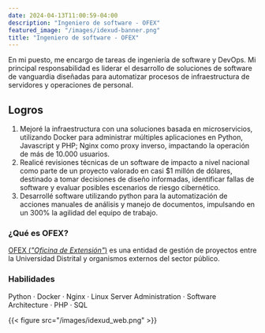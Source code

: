 ```yaml
---
date: 2024-04-13T11:00:59-04:00
description: "Ingeniero de software - OFEX"
featured_image: "/images/idexud-banner.png"
title: "Ingeniero de software - OFEX"
---
```

En mi puesto, me encargo de tareas de ingeniería de software y DevOps. Mi principal responsabilidad es liderar el desarrollo de soluciones de software de vanguardia diseñadas para automatizar procesos de infraestructura de servidores y operaciones de personal.

## Logros
1. Mejoré la infraestructura con una soluciones basada en microservicios, utilizando Docker para administrar múltiples aplicaciones en Python, Javascript y PHP; Nginx como proxy inverso, impactando la operación de más de 10.000 usuarios.
2. Realicé revisiones técnicas de un software de impacto a nivel nacional como parte de un proyecto valorado en casi $1 millón de dólares, destinado a tomar decisiones de diseño informadas, identificar fallas de software y evaluar posibles escenarios de riesgo cibernético.
3. Desarrollé software utilizando python para la automatización de acciones manuales de análisis y manejo de documentos, impulsando en un 300% la agilidad del equipo de trabajo.

### ¿Qué es OFEX?
[OFEX (_"Oficina de Extensión"_)](https://idexud.udistrital.edu.co/) es una entidad de gestión de proyectos entre la Universidad Distrital y organismos externos del sector público.

### Habilidades
Python · Docker · Nginx · Linux Server Administration · Software Architecture · PHP · SQL

 {{< figure src="/images/idexud_web.png" >}}


